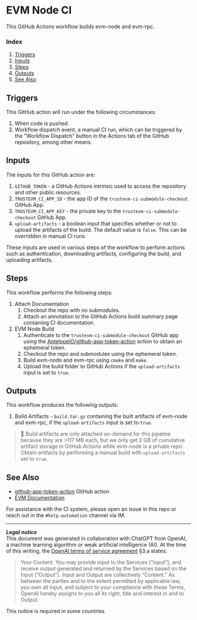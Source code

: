 # EVM Node CI
This GitHub Actions workflow builds evm-node and evm-rpc.

### Index
1. [Triggers](#triggers)
1. [Inputs](#inputs)
1. [Steps](#steps)
1. [Outputs](#outputs)
1. [See Also](#see-also)

## Triggers
This GitHub action will run under the following circumstances:
1. When code is pushed.
1. Workflow dispatch event, a manual CI run, which can be triggered by the "Workflow Dispatch" button in the Actions tab of the GitHub repository, among other means.

## Inputs
The inputs for this GitHub action are:
1. `GITHUB_TOKEN` - a GitHub Actions intrinsic used to access the repository and other public resources.
1. `TRUSTEVM_CI_APP_ID` - the app ID of the `trustevm-ci-submodule-checkout` GitHub App.
1. `TRUSTEVM_CI_APP_KEY` - the private key to the `trustevm-ci-submodule-checkout` GitHub App.
1. `upload-artifacts` - a boolean input that specifies whether or not to upload the artifacts of the build. The default value is `false`. This can be overridden in manual CI runs.

These inputs are used in various steps of the workflow to perform actions such as authentication, downloading artifacts, configuring the build, and uploading artifacts.

## Steps
This workflow performs the following steps:
1. Attach Documentation
    1. Checkout the repo with no submodules.
    1. Attach an annotation to the GitHub Actions build summary page containing CI documentation.
1. EVM Node Build
    1. Authenticate to the `trustevm-ci-submodule-checkout` GitHub app using the [AntelopeIO/github-app-token-action](https://github.com/AntelopeIO/github-app-token-action) action to obtain an ephemeral token.
    1. Checkout the repo and submodules using the ephemeral token.
    1. Build evm-node and evm-rpc using `cmake` and `make`.
    1. Upload the build folder to GitHub Actions if the `upload-artifacts` input is set to `true`.

## Outputs
This workflow produces the following outputs:
1. Build Artifacts - `build.tar.gz` containing the built artifacts of evm-node and evm-rpc, if the `upload-artifacts` input is set to `true`.

> 💾️ Build artifacts are only attached on-demand for this pipeline because they are >117 MB each, but we only get 2 GB of cumulative artifact storage in GitHub Actions while evm-node is a private repo. Obtain artifacts by performing a manual build with `upload-artifacts` set to `true`.

## See Also
- [github-app-token-action](https://github.com/AntelopeIO/github-app-token-action) GitHub action
- [EVM Documentation](../../README.md)

For assistance with the CI system, please open an issue in this repo or reach out in the `#help-automation` channel via IM.

***
**_Legal notice_**  
This document was generated in collaboration with ChatGPT from OpenAI, a machine learning algorithm or weak artificial intelligence (AI). At the time of this writing, the [OpenAI terms of service agreement](https://openai.com/terms) §3.a states:
> Your Content. You may provide input to the Services (“Input”), and receive output generated and returned by the Services based on the Input (“Output”). Input and Output are collectively “Content.” As between the parties and to the extent permitted by applicable law, you own all Input, and subject to your compliance with these Terms, OpenAI hereby assigns to you all its right, title and interest in and to Output.

This notice is required in some countries.
